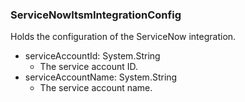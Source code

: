 ### ServiceNowItsmIntegrationConfig
Holds the configuration of the ServiceNow integration.

- serviceAccountId: System.String
  - The service account ID.
- serviceAccountName: System.String
  - The service account name.
